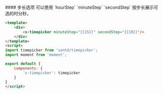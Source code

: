 <cn>
#### 步长选项
可以使用 `hourStep` `minuteStep` `secondStep` 按步长展示可选的时分秒。
</cn>

```html
<template>
    <div>
        <s-timepicker minuteStep="{{15}}" secondStep="{{10}}"/>
    </div>
</template>
<script>
import timepicker from 'santd/timepicker';
import moment from 'moment';

export default {
    components: {
        's-timepicker': timepicker
    }
}
</script>
```
